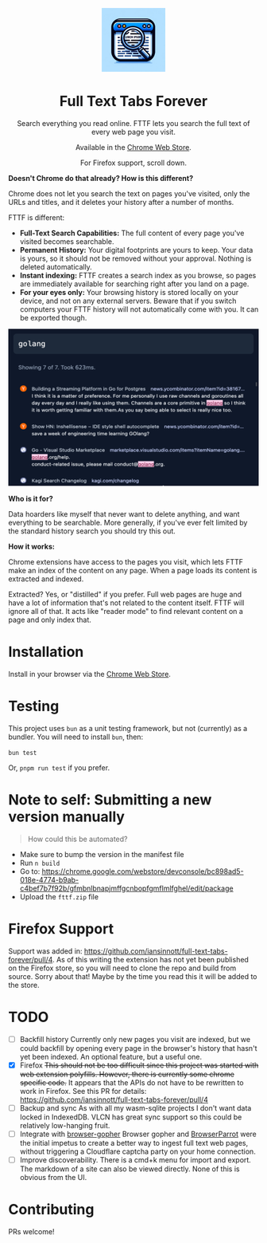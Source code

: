 <!-- display a screenshot -->
<div align="center">

[<img src="src/assets/icon-1.png" alt="full text tabs forever (FTTF) logo" width=128>](https://chrome.google.com/webstore/detail/full-text-tabs-forever/gfmbnlbnapjmffgcnbopfgmflmlfghel)<br>

# Full Text Tabs Forever

Search everything you read online. FTTF lets you search the full text of every web page you visit.

Available in the [Chrome Web Store](https://chrome.google.com/webstore/detail/full-text-tabs-forever/gfmbnlbnapjmffgcnbopfgmflmlfghel).

For Firefox support, scroll down.

</div>

**Doesn't Chrome do that already? How is this different?**

Chrome does not let you search the text on pages you've visited, only the URLs and titles, and it deletes your history after a number of months.

FTTF is different:

- **Full-Text Search Capabilities:** The full content of every page you've visited becomes searchable.
- **Permanent History:** Your digital footprints are yours to keep. Your data is yours, so it should not be removed without your approval. Nothing is deleted automatically.
- **Instant indexing:** FTTF creates a search index as you browse, so pages are immediately available for searching right after you land on a page.
- **For your eyes only:** Your browsing history is stored locally on your device, and not on any external servers. Beware that if you switch computers your FTTF history will not automatically come with you. It can be exported though.

<div align="center">

![](static/screenshot-1.png)

</div>

**Who is it for?**

Data hoarders like myself that never want to delete anything, and want everything to be searchable. More generally, if you've ever felt limited by the standard history search you should try this out.

**How it works:**

Chrome extensions have access to the pages you visit, which lets FTTF make an index of the content on any page. When a page loads its content is extracted and indexed.

Extracted? Yes, or "distilled" if you prefer. Full web pages are huge and have a lot of information that's not related to the content itself. FTTF will ignore all of that. It acts like "reader mode" to find relevant content on a page and only index that.

# Installation

Install in your browser via the [Chrome Web Store](https://chrome.google.com/webstore/detail/full-text-tabs-forever/gfmbnlbnapjmffgcnbopfgmflmlfghel).

# Testing

This project uses `bun` as a unit testing framework, but not (currently) as a bundler. You will need to install `bun`, then:

`bun test`

Or, `pnpm run test` if you prefer.

# Note to self: Submitting a new version manually

> How could this be automated?

- Make sure to bump the version in the manifest file
- Run `n build`
- Go to: https://chrome.google.com/webstore/devconsole/bc898ad5-018e-4774-b9ab-c4bef7b7f92b/gfmbnlbnapjmffgcnbopfgmflmlfghel/edit/package
- Upload the `fttf.zip` file

# Firefox Support

Support was added in: https://github.com/iansinnott/full-text-tabs-forever/pull/4. As of this writing the extension has not yet been published on the Firefox store, so you will need to clone the repo and build from source. Sorry about that! Maybe by the time you read this it will be added to the store.

# TODO

- [ ] Backfill history
      Currently only new pages you visit are indexed, but we could backfill by opening every page in the browser's history that hasn't yet been indexed. An optional feature, but a useful one.
- [x] Firefox
      ~~This should not be too difficult since this project was started with web extension polyfills. However, there is currently some chrome specific code.~~
      It appears that the APIs do not have to be rewritten to work in Firefox. See this PR for details: https://github.com/iansinnott/full-text-tabs-forever/pull/4
- [ ] Backup and sync
      As with all my wasm-sqlite projects I don't want data locked in IndexedDB. VLCN has great sync support so this could be relatively low-hanging fruit.
- [ ] Integrate with [browser-gopher](https://github.com/iansinnott/browser-gopher)
      Browser gopher and [BrowserParrot](https://www.browserparrot.com/) were the initial impetus to create a better way to ingest full text web pages, without triggering a Cloudflare captcha party on your home connection.
- [ ] Improve discoverability. There is a cmd+k menu for import and export. The markdown of a site can also be viewed directly. None of this is obvious from the UI.

# Contributing

PRs welcome!
